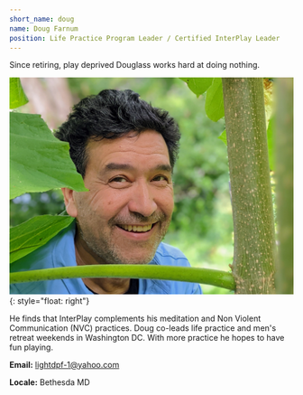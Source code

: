 ```yaml
---
short_name: doug
name: Doug Farnum
position: Life Practice Program Leader / Certified InterPlay Leader
---
```


Since retiring, play deprived Douglass works hard at doing nothing.

![Doug Farnum](/assets/images/Doug-Farnum.jpg "Doug Farnum"){: style="float: right"}

He finds that InterPlay complements his meditation
and Non Violent Communication (NVC) practices.
Doug co-leads life practice and men's retreat weekends in Washington DC.
With more practice he hopes to have fun playing.

**Email:** <lightdpf-1@yahoo.com>

**Locale:** Bethesda MD
